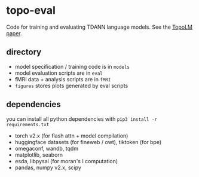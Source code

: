 # topo-eval
Code for training and evaluating TDANN language models. See the [TopoLM paper](https://arxiv.org/abs/2410.11516).

## directory
* model specification / training code is in `models`
* model evaluation scripts are in `eval`
* fMRI data + analysis scripts are in `fMRI`
* `figures` stores plots generated by eval scripts

## dependencies
you can install all python dependencies with `pip3 install -r requirements.txt`
* torch v2.x (for flash attn + model compilation)
* huggingface datasets (for fineweb / owt), tiktoken (for bpe)
* omegaconf, wandb, tqdm
* matplotlib, seaborn
* esda, libpysal (for moran's I computation)
* pandas, numpy v2.x, scipy